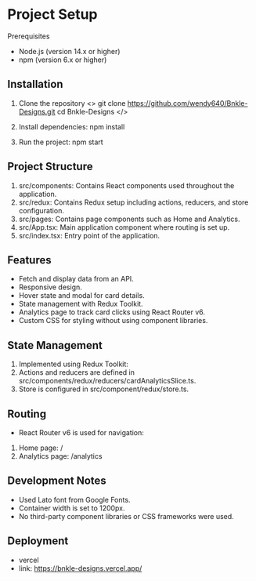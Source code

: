 # Project Setup
Prerequisites
- Node.js (version 14.x or higher)
- npm (version 6.x or higher)

## Installation
1. Clone the repository
  <> git clone https://github.com/wendy640/Bnkle-Designs.git
  cd Bnkle-Designs </>

2. Install dependencies:
  npm install

3. Run the project:
  npm start

## Project Structure
1. src/components: Contains React components used throughout the application.
2. src/redux: Contains Redux setup including actions, reducers, and store       configuration.
3. src/pages: Contains page components such as Home and Analytics.
4. src/App.tsx: Main application component where routing is set up.
5. src/index.tsx: Entry point of the application.

## Features
- Fetch and display data from an API.
- Responsive design.
- Hover state and modal for card details.
- State management with Redux Toolkit.
- Analytics page to track card clicks using React Router v6.
- Custom CSS for styling without using component libraries.

## State Management
1. Implemented using Redux Toolkit:
2. Actions and reducers are defined in src/components/redux/reducers/cardAnalyticsSlice.ts.
3. Store is configured in src/component/redux/store.ts.

## Routing
- React Router v6 is used for navigation:
1. Home page: /
2. Analytics page: /analytics

## Development Notes
- Used Lato font from Google Fonts.
- Container width is set to 1200px.
- No third-party component libraries or CSS frameworks were used.

## Deployment
- vercel
- link: https://bnkle-designs.vercel.app/



